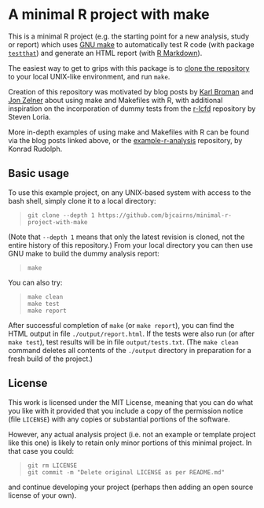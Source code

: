 # A minimal R project with make

This is a minimal R project (e.g. the starting point for a new analysis, study or report) which uses [GNU make](https://www.gnu.org/software/make/) to automatically test R code (with package [`testthat`](https://github.com/hadley/testthat)) and generate an HTML report (with [R Markdown](http://rmarkdown.rstudio.com/)).

The easiest way to get to grips with this package is to [clone the repository](https://help.github.com/articles/cloning-a-repository/#platform-linux) to your local UNIX-like environment, and run `make`.

Creation of this repository was motivated by blog posts by [Karl Broman](http://kbroman.org/minimal_make/) and [Jon Zelner](http://www.jonzelner.net/statistics/make/reproducibility/2016/06/01/makefiles/) about using make and Makefiles with R, with additional inspiration on the incorporation of dummy tests from the [r-lcfd](https://github.com/sloria/r-lcfd) repository by Steven Loria.

More in-depth examples of using make and Makefiles with R can be found via the blog posts linked above, or the [example-r-analysis](https://github.com/klmr/example-r-analysis) repository, by Konrad Rudolph.

## Basic usage

To use this example project, on any UNIX-based system with access to the bash shell, simply clone it to a local directory:

>`git clone --depth 1 https://github.com/bjcairns/minimal-r-project-with-make`

(Note that `--depth 1` means that only the latest revision is cloned, not the entire history of this repository.) From your local directory you can then use GNU make to build the dummy analysis report:

>`make`

You can also try:

>`make clean`  
>`make test`  
>`make report`

After successful completion of `make` (or `make report`), you can find the HTML output in file `./output/report.html`. If the tests were also run (or after `make test`), test results will be in file `output/tests.txt`. (The `make clean` command deletes all contents of the `./output` directory in preparation for a fresh build of the project.)

## License

This work is licensed under the MIT License, meaning that you can do what you like with it provided that you include a copy of the permission notice (file `LICENSE`) with any copies or substantial portions of the software.

However, any actual analysis project (i.e. not an example or template project like this one) is likely to retain only minor portions of this minimal project. In that case you could:

>`git rm LICENSE`  
>`git commit -m "Delete original LICENSE as per README.md"`

and continue developing your project (perhaps then adding an open source license of your own).

